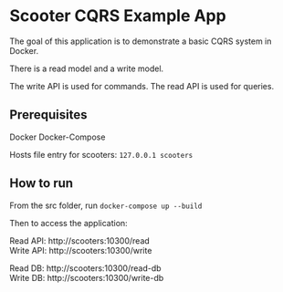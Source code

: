 # Scooter CQRS Example App

The goal of this application is to demonstrate a basic CQRS system in Docker.  

There is a read model and a write model.  

The write API is used for commands.  The read API is used for queries.  

## Prerequisites

Docker
Docker-Compose

Hosts file entry for scooters: `127.0.0.1 scooters`


## How to run

From the src folder, run `docker-compose up --build`  

Then to access the application:

Read API: http://scooters:10300/read  
Write API: http://scooters:10300/write  

Read DB: http://scooters:10300/read-db  
Write DB: http://scooters:10300/write-db  
